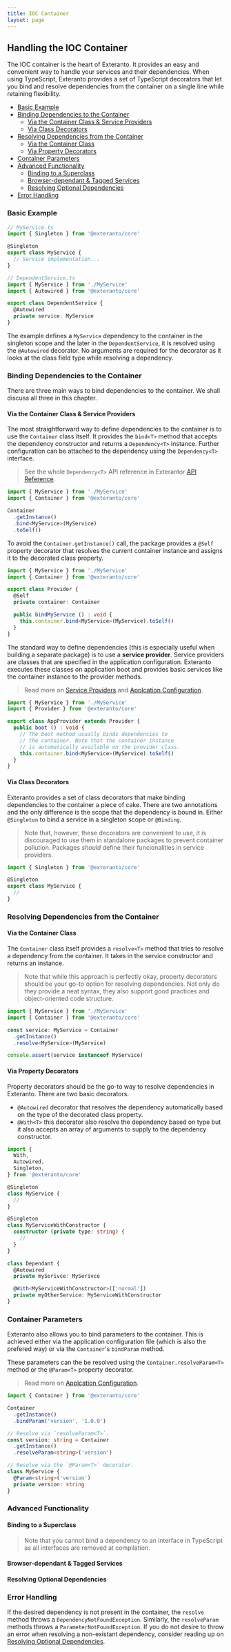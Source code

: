 ```yaml
---
title: IOC Container
layout: page
---
```


## Handling the IOC Container <!-- omit in toc -->

The IOC container is the heart of Exteranto. It provides an easy and convenient
way to handle your services and their dependencies. When using TypeScript,
Exteranto provides a set of TypeScript decorators that let you bind and resolve
dependencies from the container on a single line while retaining flexibility.

- [Basic Example](#basic-example)
- [Binding Dependencies to the Container](#binding-dependencies-to-the-container)
  - [Via the Container Class & Service Providers](#via-the-container-class--service-providers)
  - [Via Class Decorators](#via-class-decorators)
- [Resolving Dependencies from the Container](#resolving-dependencies-from-the-container)
  - [Via the Container Class](#via-the-container-class)
  - [Via Property Decorators](#via-property-decorators)
- [Container Parameters](#container-parameters)
- [Advanced Functionality](#advanced-functionality)
  - [Binding to a Superclass](#binding-to-a-superclass)
  - [Browser-dependant & Tagged Services](#browser-dependant--tagged-services)
  - [Resolving Optional Dependencies](#resolving-optional-dependencies)
- [Error Handling](#error-handling)

### Basic Example

```typescript
// MyService.ts
import { Singleton } from '@exteranto/core'

@Singleton
export class MyService {
  // Service implementation...
}
```

```typescript
// DependentService.ts
import { MyService } from './MyService'
import { Autowired } from '@exteranto/core'

export class DependentService {
  @Autowired
  private service: MyService
}
```

The example defines a `MyService` dependency to the container in the singleton
scope and the later in the `DependentService`, it is resolved using the
`@Autowired` decorator. No arguments are required for the decorator as it looks
at the class field type while resolving a dependency.

### Binding Dependencies to the Container

There are three main ways to bind dependencies to the container. We shall
discuss all three in this chapter.

#### Via the Container Class & Service Providers

The most straightforward way to define dependencies to the container is to use
the `Container` class itself. It provides the `bind<T>` method that accepts the
dependency constructor and returns a `Dependency<T>` instance. Further
configuration can be attached to the dependency using the `Dependency<T>`
interface.

<!-- TODO: Add link to docs. -->
> See the whole `Dependency<T>` API reference in Exterantor [API Reference]().

```typescript
import { MyService } from './MyService'
import { Container } from '@exteranto/core'

Container
  .getInstance()
  .bind<MyService>(MyService)
  .toSelf()
```

To avoid the `Container.getInstance()` call, the package provides a `@Self`
property decorator that resolves the current container instance and assigns it
to the decorated class property.

```typescript
import { MyService } from './MyService'
import { Container } from '@exteranto/core'

export class Provider {
  @Self
  private container: Container

  public bindMyService () : void {
    this.container.bind<MyService>(MyService).toSelf()
  }
}
```

The standard way to define dependencies (this is especially useful when
building a separate package) is to use a **service provider**. Service providers
are classes that are specified in the application configuration. Exteranto
executes these classes on application boot and provides basic services like the
container instance to the provider methods.

<!-- TODO: Links to articles -->
> Read more on [Service Providers]() and [Applcation Configuration]().

```typescript
import { MyService } from './MyService'
import { Provider } from '@exteranto/core'

export class AppProvider extends Provider {
  public boot () : void {
    // The boot method usually binds dependencies to
    // the container. Note that the container instance
    // is automatically available on the provider class.
    this.container.bind<MyService>(MyService).toSelf()
  }
}
```

#### Via Class Decorators

Exteranto provides a set of class decorators that make binding dependencies to
the container a piece of cake. There are two annotations and the only difference
is the scope that the dependency is bound in. Either `@Singleton` to bind
a service in a singleton scope or `@Binding`.

> Note that, however, these decorators are convenient to use, it is discouraged
> to use them in standalone packages to prevent container pollution. Packages
> _should_ define their funcionalities in service providers.

```typescript
import { Singleton } from '@exteranto/core'

@Singleton
export class MyService {
  //
}
```

### Resolving Dependencies from the Container

#### Via the Container Class

The `Container` class itself provides a `resolve<T>` method that tries to
resolve a dependency from the container. It takes in the service constructor and
returns an instance.

> Note that while this approach is perfectly okay, property decorators should be
> your go-to option for resolving dependencies. Not only do they provide a neat
> syntax, they also support good practices and object-oriented code structure.

```typescript
import { MyService } from './MyService'
import { Container } from '@exteranto/core'

const service: MyService = Container
  .getInstance()
  .resolve<MyService>(MyService)

console.assert(service instanceof MyService)
```

#### Via Property Decorators

Property decorators should be the go-to way to resolve dependencies in
Exteranto. There are two basic decorators.

- `@Autowired` decorator that resolves the dependency automatically based on the
  type of the decorated class property.
- `@With<T>` this decorator also resolve the dependency based on type but it
  also accepts an array of arguments to supply to the dependency constructor.

```typescript
import {
  With,
  Autowired,
  Singleton,
} from '@exteranto/core'

@Singleton
class MyService {
  //
}

@Singleton
class MyServiceWithConstructor {
  constructor (private type: string) {
    //
  }
}

class Dependant {
  @Autowired
  private mySerivce: MySerivce

  @With<MyServiceWithConstructor>(['normal'])
  private myOtherService: MyServiceWithConstructor
}
```

### Container Parameters

Exteranto also allows you to bind parameters to the container. This is achieved
either via the application configuration file (which is also the prefered way)
or via the `Container`'s `bindParam` method.

These parameters can the be resolved using the `Container.resolveParam<T>`
method or the `@Param<T>` property decorator.

<!-- TODO: Links to articles -->
> Read more on [Applcation Configuration]().

```typescript
import { Container } from '@exteranto/core'

Container
  .getInstance()
  .bindParam('version', '1.0.0')

// Resolve via `resolveParam<T>`.
const version: string = Container
  .getInstance()
  .resolveParam<string>('version')

// Resolve via the `@Param<T>` decorator.
class MyService {
  @Param<string>('version')
  private version: string
}
```

### Advanced Functionality

#### Binding to a Superclass

> Note that you cannot bind a dependency to an interface in TypeScript as
> all interfaces are removed at compilation.

#### Browser-dependant & Tagged Services

#### Resolving Optional Dependencies

### Error Handling

If the desired dependency is not present in the container, the `resolve` method
throws a `DependencyNotFoundException`. Similarly, the `resolveParam` methods
throws a `ParameterNotFoundException`. If you do not desire to throw an error
when resolving a non-existant dependency, consider reading up on
[Resolving Optional Dependencies](#resolving-optional-dependencies).

